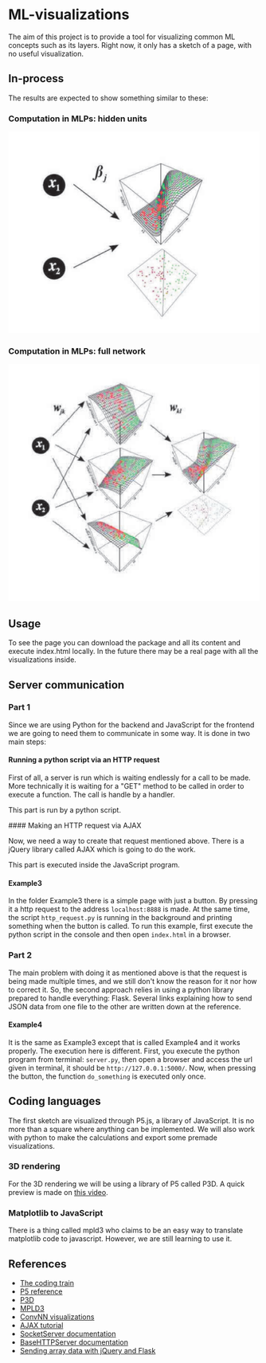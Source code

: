 # ML-visualizations

The aim of this project is to provide a tool for visualizing common ML concepts such as its layers. Right now, it only has a sketch of a page, with no useful visualization. 

## In-process

The results are expected to show something similar to these:

### Computation in MLPs: hidden units

![alt text](https://github.com/Jerry-Master/ML-visualizations/blob/master/Ex2.png "First example")

### Computation in MLPs: full network

![alt text](https://github.com/Jerry-Master/ML-visualizations/blob/master/Ex1.png "Second example")


## Usage

To see the page you can download the package and all its content and execute index.html locally. In the future there may be a real page with all the visualizations inside. 


## Server communication
### Part 1

Since we are using Python for the backend and JavaScript for the frontend we are going to need them to communicate in some way. It is done in two main steps:

#### Running a python script via an HTTP request

First of all, a server is run which is waiting endlessly for a call to be made. More technically it is waiting for a "GET" method to be called in order to execute a function. The call is handle by a handler.

This part is run by a python script.

#### Making an HTTP request via AJAX

Now, we need a way to create that request mentioned above. There is a jQuery library called AJAX which is going to do the work.

This part is executed inside the JavaScript program.

#### Example3

In the folder Example3 there is a simple page with just a button. By pressing it a http request to the address `localhost:8888` is made. At the same time, the script `http_request.py` is running in the background and printing something when the button is called. To run this example, first execute the python script in the console and then open `index.html` in a browser. 

### Part 2

The main problem with doing it as mentioned above is that the request is being made multiple times, and we still don't know the reason for it nor how to correct it. So, the second approach relies in using a python library prepared to handle everything: Flask. Several links explaining how to send JSON data from one file to the other are written down at the reference.

#### Example4

It is the same as Example3 except that is called Example4 and it works properly. The execution here is different. First, you execute the python program from terminal: `server.py`, then open a browser and access the url given in terminal, it should be `http://127.0.0.1:5000/`. Now, when pressing the button, the function `do_something` is executed only once.

## Coding languages

The first sketch are visualized through P5.js, a library of JavaScript. It is no more than a square where anything can be implemented. We will also work with python to make the calculations and export some premade visualizations.

### 3D rendering

For the 3D rendering we will be using a library of P5 called P3D. A quick preview is made on [this video](https://www.youtube.com/watch?v=p4Iz0XJY-Qk).

### Matplotlib to JavaScript

There is a thing called mpld3 who claims to be an easy way to translate matplotlib code to javascript. However, we are still learning to use it.

## References

* [The coding train](https://thecodingtrain.com/)
* [P5 reference](https://p5js.org/reference/)
* [P3D](https://processing.org/tutorials/p3d/)
* [MPLD3](https://mpld3.github.io/)
* [ConvNN visualizations](https://cs.stanford.edu/people/karpathy/convnetjs/)
* [AJAX tutorial](https://www.freecodecamp.org/news/here-is-the-most-popular-ways-to-make-an-http-request-in-javascript-954ce8c95aaa/)
* [SocketServer documentation](https://docs.python.org/3/library/socketserver.html#socketserver-tcpserver-example)
* [BaseHTTPServer documentation](https://docs.python.org/2/library/basehttpserver.html#module-BaseHTTPServer)
* [Sending array data with jQuery and Flask](https://stackoverflow.com/questions/23889107/sending-array-data-with-jquery-and-flask)
